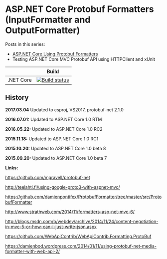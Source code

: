 # ASP.NET Core Protobuf Formatters (InputFormatter and OutputFormatter)

Posts in this series:
<ul>	
        <li><a href="https://damienbod.com/2015/06/03/asp-net-5-mvc-6-custom-protobuf-formatters/">ASP.NET Core Using Protobuf Formatters </a></li>
	<li>Testing ASP.NET Core MVC Protobuf API using HTTPClient and xUnit</li>
</ul>


|                           | Build                                                                                                                                                             |       
| ------------------------- | ----------------------------------------------------------------------------------------------------------------------------------------------------------------- |
| .NET Core                 | [![Build status](https://ci.appveyor.com/api/projects/status/ihtrq4u81rtsty9k?svg=true)](https://ci.appveyor.com/project/damienbod/aspnetmvc6protobufformatters)   |



## History

<strong>2017.03.04</strong> Updated to csproj, VS2017, protobuf-net 2.1.0

<strong>2016.07.01:</strong> Updated to ASP.NET Core 1.0 RTM

<strong>2016.05.22:</strong> Updated to ASP.NET Core 1.0 RC2

<strong>2015.11.18:</strong> Updated to ASP.NET Core 1.0 RC1

<strong>2015.10.20:</strong> Updated to ASP.NET Core 1.0 beta 8

<strong>2015.09.20:</strong> Updated to ASP.NET Core 1.0 beta 7


<strong>Links:</strong>

https://github.com/mgravell/protobuf-net

http://teelahti.fi/using-google-proto3-with-aspnet-mvc/

https://github.com/damienpontifex/ProtobufFormatter/tree/master/src/ProtobufFormatter

http://www.strathweb.com/2014/11/formatters-asp-net-mvc-6/

http://blogs.msdn.com/b/webdev/archive/2014/11/24/content-negotiation-in-mvc-5-or-how-can-i-just-write-json.aspx

https://github.com/WebApiContrib/WebApiContrib.Formatting.ProtoBuf

https://damienbod.wordpress.com/2014/01/11/using-protobuf-net-media-formatter-with-web-api-2/
